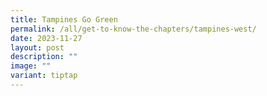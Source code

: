 ```yaml
---
title: Tampines Go Green
permalink: /all/get-to-know-the-chapters/tampines-west/
date: 2023-11-27
layout: post
description: ""
image: ""
variant: tiptap
---
```

<p></p>